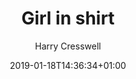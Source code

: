 ---
title: "Girl in shirt"
date: 2019-01-18T14:36:34+01:00
author: Harry Cresswell
draft: false
image_alt: "Girl in shirt"
image_ratio: "portrait"
layout: lightbox
tags:
 - BW
 - People
---